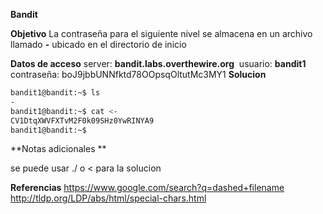 **Bandit** 

**Objetivo**
La contraseña para el siguiente nivel se almacena en un archivo llamado **-** ubicado en el directorio de inicio

**Datos de acceso**
server: **bandit.labs.overthewire.org** 
usuario: **bandit1**
contraseña: boJ9jbbUNNfktd78OOpsqOltutMc3MY1
**Solucion**
```bash
bandit1@bandit:~$ ls
-
bandit1@bandit:~$ cat <-
CV1DtqXWVFXTvM2F0k09SHz0YwRINYA9
bandit1@bandit:~$
```

**Notas adicionales **

se puede usar ./ o < para la solucion

**Referencias**
https://www.google.com/search?q=dashed+filename
http://tldp.org/LDP/abs/html/special-chars.html
